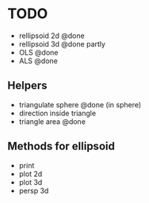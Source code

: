 # TODO

* rellipsoid 2d @done
* rellipsoid 3d @done partly
* OLS @done
* ALS @done

## Helpers

* triangulate sphere @done (in sphere)
* direction inside triangle
* triangle area @done


## Methods for ellipsoid

* print
* plot 2d
* plot 3d
* persp 3d

